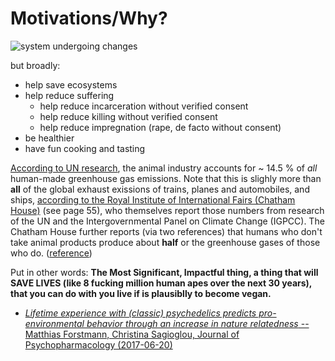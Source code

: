 # Motivations/Why?

![system undergoing changes](https://i.imgur.com/GniItjS.gif)

but broadly:

- help save ecosystems
- help reduce suffering
    - help reduce incarceration without verified consent
    - help reduce killing without verified consent
    - help reduce impregnation (rape, de facto without consent)
- be healthier
- have fun cooking and tasting

[According to UN research](http://www.fao.org/3/a-i3437e.pdf), the animal industry accounts for ~ 14.5 % of *all* human-made greenhouse gas emissions. Note that this is slighly more than **all** of the global exhaust exissions of trains, planes and automobiles, and ships, [according to the Royal Institute of International Fairs (Chatham House)](https://www.chathamhouse.org/sites/default/files/publications/research/CHHJ3820%20Diet%20and%20climate%20change%2018.11.15_WEB_NEW.pdf) (see page 55), who themselves report those numbers from research of the UN and the Intergovernmental Panel on Climate Change (IGPCC). The Chatham House further reports (via two references) that humans who don't take animal products produce about **half** or the greenhouse gases of those who do. ([reference](https://www.pnas.org/content/pnas/early/2016/03/16/1523119113.full.pdf))

Put in other words: **The Most Significant, Impactful thing, a thing that will SAVE LIVES (like 8 fucking million human apes over the next 30 years), that you can do with you live if is plausiblly to become vegan.**

- [*Lifetime experience with (classic) psychedelics predicts pro-environmental behavior through an increase in nature relatedness* -- Matthias Forstmann, Christina Sagioglou, Journal of Psychopharmacology (2017-06-20)](https://journals.sagepub.com/doi/10.1177/0269881117714049)
